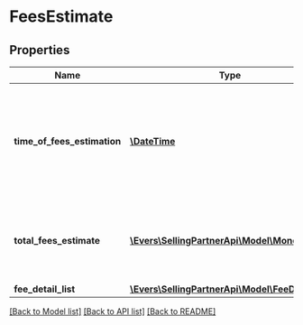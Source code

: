 # FeesEstimate

## Properties
Name | Type | Description | Notes
------------ | ------------- | ------------- | -------------
**time_of_fees_estimation** | [**\DateTime**](\DateTime.md) | The time for which the fees were estimated. This defaults to the time the request is made. | 
**total_fees_estimate** | [**\Evers\SellingPartnerApi\Model\MoneyType**](MoneyType.md) | Total estimated fees for a given item, price, and fulfillment channel. | [optional] 
**fee_detail_list** | [**\Evers\SellingPartnerApi\Model\FeeDetailList**](FeeDetailList.md) |  | [optional] 

[[Back to Model list]](../README.md#documentation-for-models) [[Back to API list]](../README.md#documentation-for-api-endpoints) [[Back to README]](../README.md)


